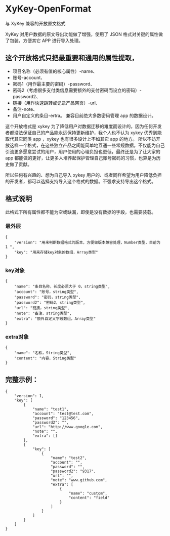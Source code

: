 # XyKey-OpenFormat
与 XyKey 兼容的开放原文格式

XyKey 对用户数据的原文导出功能做了增强，使用了 JSON 格式对关键的属性做了包装，方便其它 APP 进行导入处理。

## 这个开放格式只把最重要和通用的属性提取，
- 项目名称（必须有值的核心属性）-name、
- 账号-account、
- 密码1（用作最主要的密码）-password、
- 密码2（考虑很多支付类信息需要额外的支付密码而设立的密码）-password2、
- 链接（用作快速跳转或记录产品网页）-url、
- 备注-note、
- 用户自定义的条目-ertra。
兼容目前绝大多数密码管理 app 的数据设计。

这个开放格式是 xykey 为了降低用户对数据迁移的难度而设计的，因为任何开发者都没法保证自己的产品能永远保持更新维护，我个人也不认为 xykey 优秀到能取代其它同类 app ，xykey 也有很多设计上不如其它 app 的地方。
所以不妨开放这样一个格式，在这些独立产品之间能简单地互通一些常规数据，不仅能为自己引流更多愿意尝试的用户，用户使用的心理负担也更低，最终还是为了让大家的 app 都能做的更好，让更多人培养起保护管理自己账号密码的习惯，也算是为历史做了贡献。

所以任何有兴趣的、想为自己导入 xykey 用户的、或者同样希望为用户降低负担的开发者，都可以选择支持导入这个格式的数据。不强求支持导出这个格式。

## 格式说明
此格式下所有属性都不能为空或缺漏，即使是没有数据的字段，也需要装载。

### 最外层
```
{
    "version": "用来判断数据格式的版本，方便做版本兼容处理，Number类型，目前为 1 ",
    "key": "用来存储key对象的数组，Array类型"
}
```

### key对象
```
{
    "name": "条目名称，长度必须大于 0，string类型",
    "account": "账号，string类型",
    "password": "密码，string类型",
    "password2": "密码2，string类型",
    "url": "链接，string类型",
    "note": "备注，string类型",
    "extra": "额外自定义字段数组，Array类型"
}
```
### extra对象
```
{
    "name": "名称，String类型",
    "content": "内容，String类型"
}
```
## 完整示例：
```
{
    "version": 1,
    "key": [
        {
            "name": "test1",
            "account": "test@test.com",
            "password": "123456",
            "password2": "",
            "url": "http://www.google.com",
            "note": "",
            "extra": []
        },
        {
            "key": [
                {
                    "name": "test2",
                    "account": "",
                    "password": "",
                    "password2": "9317",
                    "url": "",
                    "note": "www.github.com",
                    "extra": [
                        {
                            "name": "custom",
                            "content": "field"
                        }
                    ]
                }
            ]
        }
    ]
}
```
